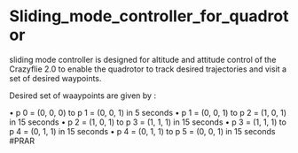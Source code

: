 # Sliding_mode_controller_for_quadrotor

sliding mode controller is designed for altitude and attitude control of the Crazyflie 2.0 to enable the
quadrotor to track desired trajectories and visit a set of desired waypoints.

Desired set of waaypoints are given by :

  • p 0 = (0, 0, 0) to p 1 = (0, 0, 1) in 5 seconds
  • p 1 = (0, 0, 1) to p 2 = (1, 0, 1) in 15 seconds
  • p 2 = (1, 0, 1) to p 3 = (1, 1, 1) in 15 seconds
  • p 3 = (1, 1, 1) to p 4 = (0, 1, 1) in 15 seconds
  • p 4 = (0, 1, 1) to p 5 = (0, 0, 1) in 15 seconds
#PRAR
